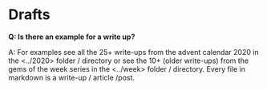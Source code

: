 # Drafts

**Q: Is there an example for a write up?**

A:  For examples see all the 25+ write-ups from the advent calendar 2020 
in the <../2020> folder / directory or 
see the 10+ (older write-ups) from the gems of the week series
in the <../week> folder / directory.
Every file in markdown is a write-up / article /post.
